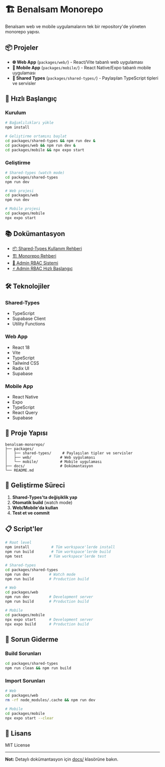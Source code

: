 # 🏗️ Benalsam Monorepo

Benalsam web ve mobile uygulamalarını tek bir repository'de yöneten monorepo yapısı.

## 📦 Projeler

- **🌐 Web App** (`packages/web/`) - React/Vite tabanlı web uygulaması
- **📱 Mobile App** (`packages/mobile/`) - React Native/Expo tabanlı mobile uygulaması  
- **🔧 Shared Types** (`packages/shared-types/`) - Paylaşılan TypeScript tipleri ve servisler

## 🚀 Hızlı Başlangıç

### Kurulum

```bash
# Bağımlılıkları yükle
npm install

# Geliştirme ortamını başlat
cd packages/shared-types && npm run dev &
cd packages/web && npm run dev &
cd packages/mobile && npx expo start
```

### Geliştirme

```bash
# Shared-types (watch mode)
cd packages/shared-types
npm run dev

# Web projesi
cd packages/web  
npm run dev

# Mobile projesi
cd packages/mobile
npx expo start
```

## 📚 Dokümantasyon

- [📦 Shared-Types Kullanım Rehberi](./docs/SHARED_TYPES_GUIDE.md)
- [🏗️ Monorepo Rehberi](./docs/MONOREPO_GUIDE.md)
- [🔐 Admin RBAC Sistemi](./docs/ADMIN_ROLE_BASED_ACCESS_CONTROL.md)
- [⚡ Admin RBAC Hızlı Başlangıç](./docs/ADMIN_RBAC_QUICK_START.md)

## 🛠️ Teknolojiler

### Shared-Types
- TypeScript
- Supabase Client
- Utility Functions

### Web App
- React 18
- Vite
- TypeScript
- Tailwind CSS
- Radix UI
- Supabase

### Mobile App
- React Native
- Expo
- TypeScript
- React Query
- Supabase

## 📁 Proje Yapısı

```
benalsam-monorepo/
├── packages/
│   ├── shared-types/     # Paylaşılan tipler ve servisler
│   ├── web/             # Web uygulaması
│   └── mobile/          # Mobile uygulaması
├── docs/                # Dokümantasyon
└── README.md
```

## 🔄 Geliştirme Süreci

1. **Shared-Types'ta değişiklik yap**
2. **Otomatik build** (watch mode)
3. **Web/Mobile'da kullan**
4. **Test et ve commit**

## 📋 Script'ler

```bash
# Root level
npm install          # Tüm workspace'lerde install
npm run build        # Tüm workspace'lerde build
npm test            # Tüm workspace'lerde test

# Shared-types
cd packages/shared-types
npm run dev         # Watch mode
npm run build       # Production build

# Web
cd packages/web
npm run dev         # Development server
npm run build       # Production build

# Mobile
cd packages/mobile
npx expo start      # Development server
npx expo build      # Production build
```

## 🚨 Sorun Giderme

### Build Sorunları
```bash
cd packages/shared-types
npm run clean && npm run build
```

### Import Sorunları
```bash
# Web
cd packages/web
rm -rf node_modules/.cache && npm run dev

# Mobile  
cd packages/mobile
npx expo start --clear
```

## 📄 Lisans

MIT License

---

**Not:** Detaylı dokümantasyon için [docs/](./docs/) klasörüne bakın. 